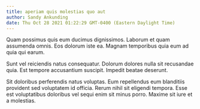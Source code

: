 ```yaml
---
title: aperiam quis molestias quo aut
author: Sandy Ankunding
date: Thu Oct 28 2021 01:22:29 GMT-0400 (Eastern Daylight Time)
---
```

Quam possimus quis eum ducimus dignissimos. Laborum et quam assumenda omnis. Eos dolorum iste ea. Magnam temporibus quia eum ad quia qui earum.

 Sunt vel reiciendis natus consequatur. Dolorum dolores nulla sit recusandae quia. Est tempore accusantium suscipit. Impedit beatae deserunt.

 Sit doloribus perferendis natus voluptas. Eum repellendus eum blanditiis provident sed voluptatem id officia. Rerum nihil sit eligendi tempora. Esse est voluptatibus doloribus vel sequi enim sit minus porro. Maxime sit iure et a molestias.